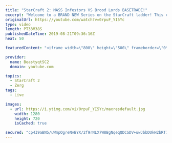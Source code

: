 ```yaml
---
title: "StarCraft 2: MASS Infestors VS Brood Lords BASETRADE!"
excerpt: "Welcome to a BRAND NEW Series on the StarCraft ladder! This challenege is called \"Infestors to GM,\" where I play Mass Infestors and try to get to Grandmaster! I am allowing myself to make Queens as well, but other than that, the gameplan is INFESTORS!!!  This video features a Zerg vs Zerg where I play"
originalUrl: https://youtube.com/watch?v=0rpuF_YI5Yc
type: video
length: PT33M38S
publishedDateTime: 2019-08-21T09:36:16Z
heat: 50

featuredContent: "<iframe width=\"800\" height=\"500\" frameborder=\"0\" src=\"https://www.youtube.com/embed/0rpuF_YI5Yc\" allow=\"accelerometer; autoplay; encrypted-media; gyroscope; picture-in-picture\" allowfullscreen></iframe>"

provider:
  name: BeastyqtSC2
  domain: youtube.com

topics:
  - StarCraft 2
  - Zerg
tags:
  - Live

images:
  - url: https://i.ytimg.com/vi/0rpuF_YI5Yc/maxresdefault.jpg
    width: 1280
    height: 720
    isCached: true

secured: "cp4I9aBN5/uWmpOgreNvBYX/2f9rNLX7W8BgNqeqQDCSDV+uwJbbDUkH2bRT7Jt8ZgfAaGXg1+ejqHGAqsJxl4HTmRf0F97fugvKIy2bogwMMJnnMNoRsqYZCeRtxu1Of2rqHjrcdVFK6o8krn1fbAFjIOMA0uj5DF11bJ///Tz9Y5Cr8L17MPiI+p3MjlyX94DHDIgbYd4Bfc0o/o1ICtH/7P8AsrJ9Qpns9xAKaVEgfirEKhXFe1AgjiRbrx2KdVKD+ksMAFopKdZbfbKFfMvHDBYMHJu1nYt1tw7VFUpEq2EbBhdQeJvRKL0fn7KO4AouVy3vOQkGRTSx6UYfaGm1tPC1gbMf/wJunG11SY7QcbUr/PcQhZV7uJjiOcOQYr/9PH/XXcxsTvI4fK8pq+0Un2MUAqKFq8Ki2Dl/jYw=;6FbkfhCs3RhnJqpG1vZuXA=="
---
```


